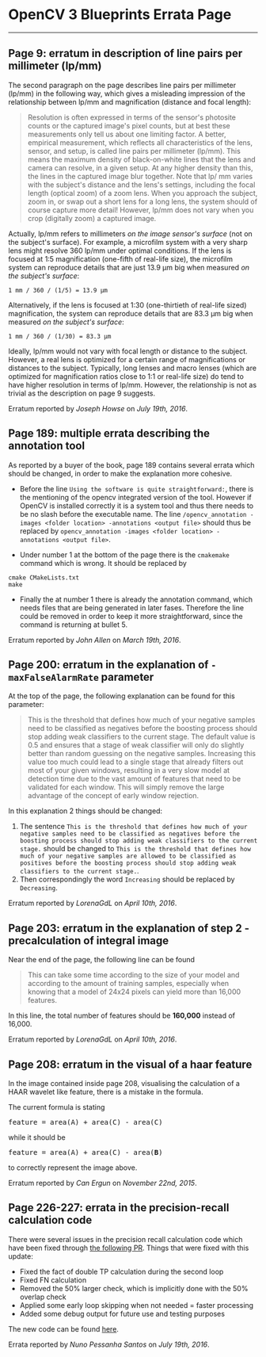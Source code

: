 # OpenCV 3 Blueprints Errata Page
-------------------------------

## Page 9: erratum in description of line pairs per millimeter (lp/mm)

The second paragraph on the page describes line pairs per millimeter (lp/mm) in the following way, which gives a misleading impression of the relationship between lp/mm and magnification (distance and focal length):

> Resolution is often expressed in terms of the sensor's photosite counts or the captured image's pixel counts, but at best these measurements only tell us about one limiting factor. A better, empirical measurement, which reflects all characteristics of the lens, sensor, and setup, is called line pairs per millimeter (lp/mm). This means the maximum density of black-on-white lines that the lens and camera can resolve, in a given setup. At any higher density than this, the lines in the captured image blur together. Note that lp/ mm varies with the subject's distance and the lens's settings, including the focal length (optical zoom) of a zoom lens. When you approach the subject, zoom in, or swap out a short lens for a long lens, the system should of course capture more detail! However, lp/mm does not vary when you crop (digitally zoom) a captured image.

Actually, lp/mm refers to millimeters *on the image sensor's surface* (not on the subject's surface). For example, a microfilm system with a very sharp lens might resolve 360 lp/mm under optimal conditions. If the lens is focused at 1:5 magnification (one-fifth of real-life size), the microfilm system can reproduce details that are just 13.9 μm big when measured *on the subject's surface*:

```
1 mm / 360 / (1/5) = 13.9 μm
```

Alternatively, if the lens is focused at 1:30 (one-thirtieth of real-life sized) magnification, the system can reproduce details that are 83.3 μm big when measured *on the subject's surface*:

```
1 mm / 360 / (1/30) = 83.3 μm
```

Ideally, lp/mm would not vary with focal length or distance to the subject. However, a real lens is optimized for a certain range of magnifications or distances to the subject. Typically, long lenses and macro lenses (which are optimized for magnification ratios close to 1:1 or real-life size) do tend to have higher resolution in terms of lp/mm. However, the relationship is not as trivial as the description on page 9 suggests.

Erratum reported by *Joseph Howse* on *July 19th, 2016*.

## Page 189: multiple errata describing the annotation tool

As reported by a buyer of the book, page 189 contains several errata which should be changed, in order to make the explanation more cohesive.

* Before the line `Using the software is quite straightforward:`, there is the mentioning of the opencv integrated version of the tool. However if OpenCV is installed correctly it is a system tool and thus there needs to be no slash before the executable name. The line `/opencv_annotation -images <folder location> -annotations <output file>` should thus be replaced by `opencv_annotation -images <folder location> -annotations <output file>`.

* Under number 1 at the bottom of the page there is the `cmakemake` command which is wrong. It should be replaced by 

```
cmake CMakeLists.txt
make
```

* Finally the at number 1 there is already the annotation command, which needs files that are being generated in later fases. Therefore the line could be removed in order to keep it more straightforward, since the command is returning at bullet 5.

Erratum reported by *John Allen* on *March 19th, 2016*.

## Page 200: erratum in the explanation of `-maxFalseAlarmRate` parameter

At the top of the page, the following explanation can be found for this parameter:

 > This is the threshold that defines how much of your negative samples need to be classified as negatives before the boosting process should stop adding weak classifiers to the current stage. The default value is 0.5 and ensures that a stage of weak classifier will only do slightly better than random guessing on the negative samples. Increasing this value too much could lead to a single stage that already filters out most of your given windows, resulting in a very slow model at detection time due to the vast amount of features that need to be validated for each window. This will simply remove the large advantage of the concept of early window rejection.

In this explanation 2 things should be changed:

1. The sentence `This is the threshold that defines how much of your negative samples need to be classified as negatives before the boosting process should stop adding weak classifiers to the current stage.` should be changed to `This is the threshold that defines how much of your negative samples are allowed to be classified as positives before the boosting process should stop adding weak classifiers to the current stage.`.
2. Then correspondingly the word `Increasing` should be replaced by `Decreasing`.

Erratum reported by *LorenaGdL* on *April 10th, 2016*.

## Page 203: erratum in the explanation of step 2 - precalculation of integral image

Near the end of the page, the following line can be found

 > This can take some time according to the size of your model and according to the amount of training samples, especially when    knowing that a model of 24x24 pixels can yield more than 16,000 features.

In this line, the total number of features should be **160,000** instead of 16,000.

Erratum reported by *LorenaGdL* on *April 10th, 2016*.

## Page 208: erratum in the visual of a haar feature

In the image contained inside page 208, visualising the calculation of a HAAR wavelet like feature, there is a mistake in the formula. 

The current formula is stating 
<pre>feature = area(A) + area(C) - area(C)</pre>
while it should be
<pre>feature = area(A) + area(C) - area(<b>B</b>)</pre>
to correctly represent the image above.

Erratum reported by *Can Ergun* on *November 22nd, 2015*.

## Page 226-227: errata in the precision-recall calculation code

There were several issues in the precision recall calculation code which have been fixed through [the following PR](https://github.com/OpenCVBlueprints/OpenCVBlueprints/pull/11). Things that were fixed with this update:

 * Fixed the fact of double TP calculation during the second loop
 * Fixed FN calculation
 * Removed the 50% larger check, which is implicitly done with the 50% overlap check
 * Applied some early loop skipping when not needed = faster processing
 * Added some debug output for future use and testing purposes

The new code can be found [here](https://github.com/OpenCVBlueprints/OpenCVBlueprints/blob/master/chapter_5/source_code/precision_recall/precision_recall.cpp).

Errata reported by *Nuno Pessanha Santos* on *July 19th, 2016*.

